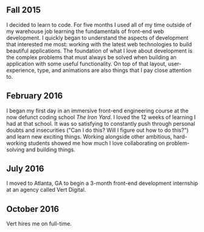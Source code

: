 
## Fall 2015 

I decided to learn to code. For five months I used all of my time outside of my warehouse job learning the fundamentals of front-end web development. I quickly began to understand the aspects of development that interested me most: working with the latest web technologies to build beautiful applications. The foundation of what I love about development is the complex problems that must always be solved when building an application with some useful functionality. On top of that layout, user-experience, type, and animations are also things that I pay close attention to. 

## February 2016

I began my first day in an immersive front-end engineering course at the now defunct coding school *The Iron Yard.* I loved the 12 weeks of learning I had at that school. It was so satisfying to constantly push through personal doubts and insecurities ("Can I do this? Will I figure out how to do this?") and learn new exciting things. Working alongside other ambitious, hard-working students showed me how much I love collaborating on problem-solving and building things.

## July 2016

I moved to Atlanta, GA to begin a 3-month front-end development internship at an agency called Vert Digital.

## October 2016

Vert hires me on full-time. 

